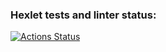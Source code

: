 ### Hexlet tests and linter status:
[![Actions Status](https://github.com/Rafail6666/frontend-project-44/workflows/hexlet-check/badge.svg)](https://github.com/Rafail6666/frontend-project-44/actions)